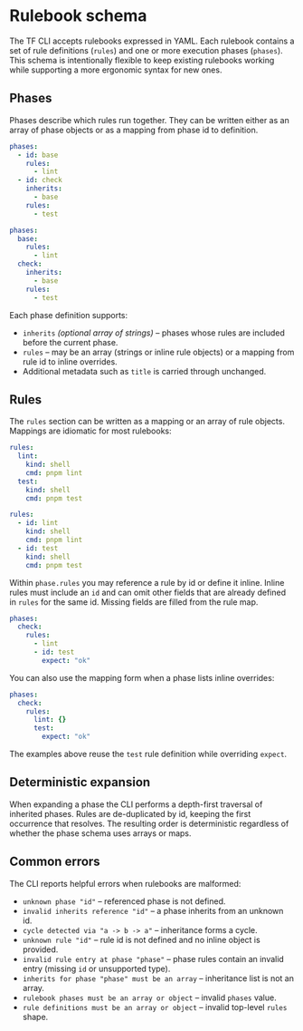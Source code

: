 # Rulebook schema

The TF CLI accepts rulebooks expressed in YAML. Each rulebook contains a set of
rule definitions (`rules`) and one or more execution phases (`phases`). This
schema is intentionally flexible to keep existing rulebooks working while
supporting a more ergonomic syntax for new ones.

## Phases

Phases describe which rules run together. They can be written either as an
array of phase objects or as a mapping from phase id to definition.

```yaml
phases:
  - id: base
    rules:
      - lint
  - id: check
    inherits:
      - base
    rules:
      - test
```

```yaml
phases:
  base:
    rules:
      - lint
  check:
    inherits:
      - base
    rules:
      - test
```

Each phase definition supports:

- `inherits` *(optional array of strings)* – phases whose rules are included
  before the current phase.
- `rules` – may be an array (strings or inline rule objects) or a mapping from
  rule id to inline overrides.
- Additional metadata such as `title` is carried through unchanged.

## Rules

The `rules` section can be written as a mapping or an array of rule objects.
Mappings are idiomatic for most rulebooks:

```yaml
rules:
  lint:
    kind: shell
    cmd: pnpm lint
  test:
    kind: shell
    cmd: pnpm test
```

```yaml
rules:
  - id: lint
    kind: shell
    cmd: pnpm lint
  - id: test
    kind: shell
    cmd: pnpm test
```

Within `phase.rules` you may reference a rule by id or define it inline. Inline
rules must include an `id` and can omit other fields that are already defined in
`rules` for the same id. Missing fields are filled from the rule map.

```yaml
phases:
  check:
    rules:
      - lint
      - id: test
        expect: "ok"
```

You can also use the mapping form when a phase lists inline overrides:

```yaml
phases:
  check:
    rules:
      lint: {}
      test:
        expect: "ok"
```

The examples above reuse the `test` rule definition while overriding `expect`.

## Deterministic expansion

When expanding a phase the CLI performs a depth-first traversal of inherited
phases. Rules are de-duplicated by id, keeping the first occurrence that
resolves. The resulting order is deterministic regardless of whether the phase
schema uses arrays or maps.

## Common errors

The CLI reports helpful errors when rulebooks are malformed:

- `unknown phase "id"` – referenced phase is not defined.
- `invalid inherits reference "id"` – a phase inherits from an unknown id.
- `cycle detected via "a -> b -> a"` – inheritance forms a cycle.
- `unknown rule "id"` – rule id is not defined and no inline object is
  provided.
- `invalid rule entry at phase "phase"` – phase rules contain an invalid entry
  (missing `id` or unsupported type).
- `inherits for phase "phase" must be an array` – inheritance list is not an
  array.
- `rulebook phases must be an array or object` – invalid `phases` value.
- `rule definitions must be an array or object` – invalid top-level `rules`
  shape.
